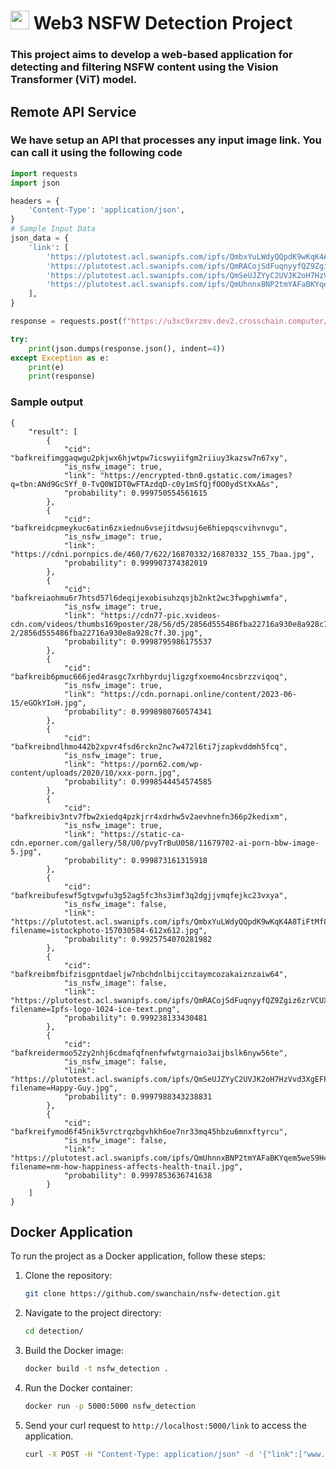 # <img src="https://www.gitbook.com/cdn-cgi/image/width=36,dpr=2,height=36,fit=contain,format=auto/https%3A%2F%2F576435799-files.gitbook.io%2F~%2Ffiles%2Fv0%2Fb%2Fgitbook-x-prod.appspot.com%2Fo%2Fspaces%252F-MauK7Ig3eWeXC35bZV7%252Ficon%252FUuoj67jxo8XNDYmZKupy%252Flogo_transparent.png%3Falt%3Dmedia%26token%3D8e053c6b-b5b3-4055-86dc-380c9f0a609d" width="30" height="30"/> Web3 NSFW Detection Project

### This project aims to develop a web-based application for detecting and filtering NSFW content using the Vision Transformer (ViT) model.  

## Remote API Service

### We have setup an API that processes any input image link. You can call it using the following code  

```py
import requests
import json

headers = {
    'Content-Type': 'application/json',
}
# Sample Input Data
json_data = {
    'link': [
        'https://plutotest.acl.swanipfs.com/ipfs/QmbxYuLWdyQQpdK9wKqK4A8TiFtMf885d6mHrfvaf6CZyX?filename=istockphoto-157030584-612x612.jpg',
        'https://plutotest.acl.swanipfs.com/ipfs/QmRACojSdFuqnyyfQZ9Zgiz6zrVCUX1JRkYZyvRGu1MCzG?filename=Ipfs-logo-1024-ice-text.png',
        'https://plutotest.acl.swanipfs.com/ipfs/QmSeUJZYyC2UVJK2oH7HzVvd3XgEFPtkoiZWSQ6YzSKP36?filename=Happy-Guy.jpg',
        'https://plutotest.acl.swanipfs.com/ipfs/QmUhnnxBNP2tmYAFaBKYqem5weS9H4jXQcjwT7kvSWgXYV?filename=nm-how-happiness-affects-health-tnail.jpg',
    ],
}

response = requests.post(f"https://u3xc9xrzmv.dev2.crosschain.computer/link", headers=headers, json=json_data)

try:
    print(json.dumps(response.json(), indent=4))
except Exception as e:
    print(e)
    print(response)
```

### Sample output  
```
{
    "result": [
        {
            "cid": "bafkreifimggaqwgu2pkjwx6hjwtpw7icswyiifgm2riiuy3kazsw7n67xy",
            "is_nsfw_image": true,
            "link": "https://encrypted-tbn0.gstatic.com/images?q=tbn:ANd9GcSYf_0-TvQ0WIDT0wFTAzdqD-c0y1mSfQjfOO0ydStXxA&s",
            "probability": 0.999750554561615
        },
        {
            "cid": "bafkreidcpmeykuc6atin6zxiednu6vsejitdwsuj6e6hiepqscvihvnvgu",
            "is_nsfw_image": true,
            "link": "https://cdni.pornpics.de/460/7/622/16870332/16870332_155_7baa.jpg",
            "probability": 0.999907374382019
        },
        {
            "cid": "bafkreiaohmu6r7htsd57l6deqijexobisuhzqsjb2nkt2wc3fwpghiwmfa",
            "is_nsfw_image": true,
            "link": "https://cdn77-pic.xvideos-cdn.com/videos/thumbs169poster/28/56/d5/2856d555486fba22716a930e8a928c7f-2/2856d555486fba22716a930e8a928c7f.30.jpg",
            "probability": 0.9998795986175537
        },
        {
            "cid": "bafkreib6pmuc666jed4rasgc7xrhbyrdujligzgfxoemo4ncsbrzzviqoq",
            "is_nsfw_image": true,
            "link": "https://cdn.pornapi.online/content/2023-06-15/eGOkYIoH.jpg",
            "probability": 0.9998980760574341
        },
        {
            "cid": "bafkreibndlhmo442b2xpvr4fsd6rckn2nc7w472l6ti7jzapkvddmh5fcq",
            "is_nsfw_image": true,
            "link": "https://porn62.com/wp-content/uploads/2020/10/xxx-porn.jpg",
            "probability": 0.9998544454574585
        },
        {
            "cid": "bafkreibiv3ntv7fbw2xiedq4pzkjrr4xdrhw5v2aevhnefn366p2kedixm",
            "is_nsfw_image": true,
            "link": "https://static-ca-cdn.eporner.com/gallery/58/U0/pvyTrBuU058/11679702-ai-porn-bbw-image-5.jpg",
            "probability": 0.999873161315918
        },
        {
            "cid": "bafkreibufeswf5gtvgwfu3g52ag5fc3hs3imf3q2dgjjvmqfejkc23vxya",
            "is_nsfw_image": false,
            "link": "https://plutotest.acl.swanipfs.com/ipfs/QmbxYuLWdyQQpdK9wKqK4A8TiFtMf885d6mHrfvaf6CZyX?filename=istockphoto-157030584-612x612.jpg",
            "probability": 0.9925754070281982
        },
        {
            "cid": "bafkreibmfbifzisgpntdaeljw7nbchdnlbijccitaymcozakaiznzaiw64",
            "is_nsfw_image": false,
            "link": "https://plutotest.acl.swanipfs.com/ipfs/QmRACojSdFuqnyyfQZ9Zgiz6zrVCUX1JRkYZyvRGu1MCzG?filename=Ipfs-logo-1024-ice-text.png",
            "probability": 0.999238133430481
        },
        {
            "cid": "bafkreidermoo52zy2nhj6cdmafqfnenfwfwtgrnaio3aijbslk6nyw56te",
            "is_nsfw_image": false,
            "link": "https://plutotest.acl.swanipfs.com/ipfs/QmSeUJZYyC2UVJK2oH7HzVvd3XgEFPtkoiZWSQ6YzSKP36?filename=Happy-Guy.jpg",
            "probability": 0.9997988343238831
        },
        {
            "cid": "bafkreifymod6f45nik5vrctrqzbgvhkh6oe7nr33mq45hbzu6mnxftyrcu",
            "is_nsfw_image": false,
            "link": "https://plutotest.acl.swanipfs.com/ipfs/QmUhnnxBNP2tmYAFaBKYqem5weS9H4jXQcjwT7kvSWgXYV?filename=nm-how-happiness-affects-health-tnail.jpg",
            "probability": 0.9997853636741638
        }
    ]
}

```




## Docker Application

To run the project as a Docker application, follow these steps:

1. Clone the repository:

    ```bash
    git clone https://github.com/swanchain/nsfw-detection.git
    ```

2. Navigate to the project directory:

    ```bash
    cd detection/
    ```

3. Build the Docker image:

    ```bash
    docker build -t nsfw_detection .
    ```

4. Run the Docker container:

    ```bash
    docker run -p 5000:5000 nsfw_detection
    ```

5. Send your curl request to `http://localhost:5000/link` to access the application.

    ```bash
    curl -X POST -H "Content-Type: application/json" -d '{"link":["www.example.com"]}' http://localhost:5000/link
    ```


